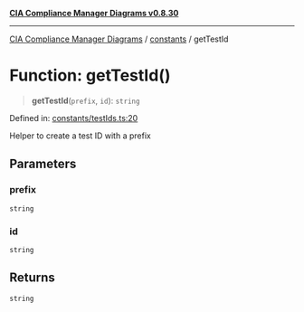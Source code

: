 [**CIA Compliance Manager Diagrams v0.8.30**](../../README.md)

***

[CIA Compliance Manager Diagrams](../../modules.md) / [constants](../README.md) / getTestId

# Function: getTestId()

> **getTestId**(`prefix`, `id`): `string`

Defined in: [constants/testIds.ts:20](https://github.com/Hack23/cia-compliance-manager/blob/6afa716316469147e542039d136ec79ffdbd4ac9/src/constants/testIds.ts#L20)

Helper to create a test ID with a prefix

## Parameters

### prefix

`string`

### id

`string`

## Returns

`string`
